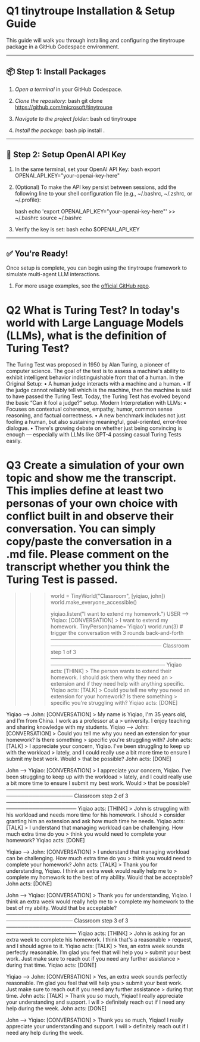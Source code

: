 # Q1 tinytroupe Installation & Setup Guide

This guide will walk you through installing and configuring the tinytroupe package in a GitHub Codespace environment.

---

## 📦 Step 1: Install Packages

1. *Open a terminal* in your GitHub Codespace.

2. *Clone the repository*:
   bash
   git clone https://github.com/microsoft/tinytroupe
   

3. *Navigate to the project folder*:
   bash
   cd tinytroupe
   

4. *Install the package*:
   bash
   pip install .
   

---

## 🔐 Step 2: Setup OpenAI API Key

1. In the same terminal, set your OpenAI API Key:
   bash
   export OPENAI_API_KEY="your-openai-key-here"
   

2. (Optional) To make the API key persist between sessions, add the following line to your shell configuration file (e.g., ~/.bashrc, ~/.zshrc, or ~/.profile):

   bash
   echo 'export OPENAI_API_KEY="your-openai-key-here"' >> ~/.bashrc
   source ~/.bashrc
   

3. Verify the key is set:
   bash
   echo $OPENAI_API_KEY
   

---

## ✅ You're Ready!

Once setup is complete, you can begin using the tinytroupe framework to simulate multi-agent LLM interactions.

1.	For more usage examples, see the [official GitHub repo](https://github.com/microsoft/tinytroupe).


# Q2  What is Turing Test? In today's world with Large Language Models (LLMs), what is the definition of Turing Test?
The Turing Test was proposed in 1950 by Alan Turing, a pioneer of computer science. The goal of the test is to assess a machine's ability to exhibit intelligent behavior indistinguishable from that of a human.
In the Original Setup:
•	A human judge interacts with a machine and a human.
•	If the judge cannot reliably tell which is the machine, then the machine is said to have passed the Turing Test.
Today, the Turing Test has evolved beyond the basic “Can it fool a judge?” setup.
Modern Interpretation with LLMs:
•	Focuses on contextual coherence, empathy, humor, common sense reasoning, and factual correctness.
•	A new benchmark includes not just fooling a human, but also sustaining meaningful, goal-oriented, error-free dialogue.
•	There's growing debate on whether just being convincing is enough — especially with LLMs like GPT-4 passing casual Turing Tests easily.

# Q3 Create a simulation of your own topic and show me the transcript. This implies define at least two personas of your own choice with conflict built in and observe their conversation. You can simply copy/paste the conversation in a .md file. Please comment on the transcript whether you think the Turing Test is passed.

>>> world = TinyWorld("Classroom", [yiqiao, john])
>>> world.make_everyone_accessible()
>>> 
>>> yiqiao.listen("I want to extend my homework.")
USER --> Yiqiao: [CONVERSATION] 
          > I want to extend my homework.
TinyPerson(name='Yiqiao')
>>> world.run(3) # trigger the conversation with 3 rounds back-and-forth
──────────────────────────────────────────────────────────────────── Classroom step 1 of 3 ─────────────────────────────────────────────────────────────────────
Yiqiao acts: [THINK] 
            > The person wants to extend their homework. I should ask them why they need an
            > extension and if they need help with anything specific.
Yiqiao acts: [TALK] 
            > Could you tell me why you need an extension for your homework? Is there something
            > specific you're struggling with?
Yiqiao acts: [DONE] 

Yiqiao --> John: [CONVERSATION] 
            > My name is Yiqiao, I'm 35 years old, and I'm from China. I work as a professor at a
            > university. I enjoy teaching and sharing knowledge with my students.
Yiqiao --> John: [CONVERSATION] 
            > Could you tell me why you need an extension for your homework? Is there something
            > specific you're struggling with?
John acts: [TALK] 
          > I appreciate your concern, Yiqiao. I've been struggling to keep up with the workload
          > lately, and I could really use a bit more time to ensure I submit my best work. Would
          > that be possible?
John acts: [DONE] 

John --> Yiqiao: [CONVERSATION] 
          > I appreciate your concern, Yiqiao. I've been struggling to keep up with the workload
          > lately, and I could really use a bit more time to ensure I submit my best work. Would
          > that be possible?
──────────────────────────────────────────────────────────────────── Classroom step 2 of 3 ─────────────────────────────────────────────────────────────────────
Yiqiao acts: [THINK] 
            > John is struggling with his workload and needs more time for his homework. I should
            > consider granting him an extension and ask how much time he needs.
Yiqiao acts: [TALK] 
            > I understand that managing workload can be challenging. How much extra time do you
            > think you would need to complete your homework?
Yiqiao acts: [DONE] 

Yiqiao --> John: [CONVERSATION] 
            > I understand that managing workload can be challenging. How much extra time do you
            > think you would need to complete your homework?
John acts: [TALK] 
          > Thank you for understanding, Yiqiao. I think an extra week would really help me to
          > complete my homework to the best of my ability. Would that be acceptable?
John acts: [DONE] 

John --> Yiqiao: [CONVERSATION] 
          > Thank you for understanding, Yiqiao. I think an extra week would really help me to
          > complete my homework to the best of my ability. Would that be acceptable?
──────────────────────────────────────────────────────────────────── Classroom step 3 of 3 ─────────────────────────────────────────────────────────────────────
Yiqiao acts: [THINK] 
            > John is asking for an extra week to complete his homework. I think that's a reasonable
            > request, and I should agree to it.
Yiqiao acts: [TALK] 
            > Yes, an extra week sounds perfectly reasonable. I’m glad you feel that will help you
            > submit your best work. Just make sure to reach out if you need any further assistance
            > during that time.
Yiqiao acts: [DONE] 

Yiqiao --> John: [CONVERSATION] 
            > Yes, an extra week sounds perfectly reasonable. I’m glad you feel that will help you
            > submit your best work. Just make sure to reach out if you need any further assistance
            > during that time.
John acts: [TALK] 
          > Thank you so much, Yiqiao! I really appreciate your understanding and support. I will
          > definitely reach out if I need any help during the week.
John acts: [DONE] 

John --> Yiqiao: [CONVERSATION] 
          > Thank you so much, Yiqiao! I really appreciate your understanding and support. I will
          > definitely reach out if I need any help during the week.
